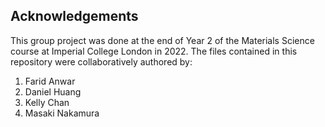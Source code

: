 ## Acknowledgements

This group project was done at the end of Year 2 of the Materials Science course at Imperial College London in 2022. The files contained in this repository were 
collaboratively authored by:
  1. Farid Anwar
  2. Daniel Huang
  3. Kelly Chan
  4. Masaki Nakamura
